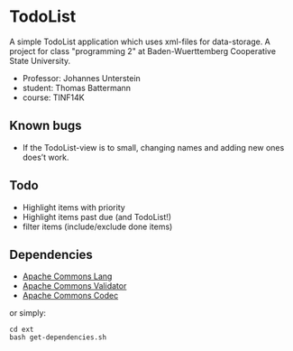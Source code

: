 # TodoList

A simple TodoList application which uses xml-files for data-storage.
A project for class "programming 2" at Baden-Wuerttemberg Cooperative State University.

- Professor: Johannes Unterstein
- student: Thomas Battermann
- course: TINF14K

## Known bugs

- If the TodoList-view is to small, changing names and adding new ones does’t work.

## Todo

- Highlight items with priority
- Highlight items past due (and TodoList!)
- filter items (include/exclude done items)

## Dependencies

- [Apache Commons Lang](https://commons.apache.org/proper/commons-lang/)
- [Apache Commons Validator](https://commons.apache.org/proper/commons-validator/)
- [Apache Commons Codec](https://commons.apache.org/proper/commons-codec/download_codec.cgi)

or simply:

    cd ext
    bash get-dependencies.sh